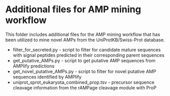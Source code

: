 # Additional files for AMP mining workflow
This folder includes additional files for the AMP mining workflow that has been utilized to mine novel AMPs from the UniProtKB/Swiss-Prot database.
- filter_for_secreted.py - script to filter for candidate mature sequences with signal peptides predicted in their corresponding parent sequences
- get_putative_AMPs.py - script to get putative AMP sequences from AMPlify predictions
- get_novel_putative_AMPs.py - script to filter for novel putative AMP sequences identified by AMPlify
- uniprot_sprot_eukaryota_combined_prop.tsv - precursor sequence cleavage information from the rAMPage cleavage module with ProP

